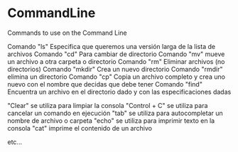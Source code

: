 # CommandLine
Commands to use on the Command Line 


Comando "ls" Especifica que queremos una versión larga de la lista de archivos 
Comando "cd" Para cambiar de directorio 
Comando "mv" mueve un archivo a otra carpeta o directorio 
Comando "rm" Eliminar archivos (no directorios)
Comando "mkdir" Crea un nuevo directorio 
Comando "rmdir" elimina un directorio 
Comando "cp" Copia un archivo completo y crea uno nuevo con el nombre que decidas que debe tener 
Comando "find" Encuentra un archivo en el directorio dado y con las especificaciones dadas

"Clear" se utiliza para limpiar la consola
"Control + C" se utiliza para cancelar un comando en ejecución 
"tab" se utiliza para autocompletar un nombre de archivo o carpeta 
"echo" se utiliza para imprimir texto en la consola 
"cat" imprime el contenido de un archivo


etc...
